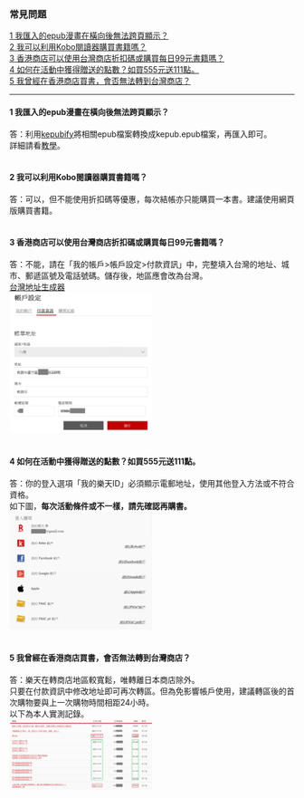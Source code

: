 ### 常見問題

[1 我匯入的epub漫畫在橫向後無法跨頁顯示？](#1-我匯入的epub漫畫在橫向後無法跨頁顯示)<br>
[2 我可以利用Kobo閱讀器購買書籍嗎？](#2-我可以利用Kobo閱讀器購買書籍嗎)<br>
[3 香港商店可以使用台灣商店折扣碼或購買每日99元書籍嗎？](#3-香港商店可以使用台灣商店折扣碼或購買每日99元書籍嗎)<br>
[4 如何在活動中獲得贈送的點數？如買555元送111點。](#4-如何在活動中獲得贈送的點數如買555元送111點)<br>
[5 我曾經在香港商店買書，會否無法轉到台灣商店？](#5-我曾經在香港商店買書會否無法轉到台灣商店)<br>

<hr>

#### 1 我匯入的epub漫畫在橫向後無法跨頁顯示？<br>
  答：利用[kepubify](https://github.com/pgaskin/kepubify)將相關epub檔案轉換成kepub.epub檔案，再匯入即可。<br>
   詳細請看[教學](https://github.com/Megumi-B/Kobo_Tips/blob/main/Doc/%E6%8E%A8%E8%96%A6%E7%A8%8B%E5%BC%8F%E6%88%96%E6%8F%92%E4%BB%B6.md#kepubify)。<br><br>
#### 2 我可以利用Kobo閱讀器購買書籍嗎？<br>
  答：可以，但不能使用折扣碼等優惠，每次結帳亦只能購買一本書。建議使用網頁版購買書籍。<br><br>
#### 3 香港商店可以使用台灣商店折扣碼或購買每日99元書籍嗎？<br>
  答：不能，請在「我的帳戶>帳戶設定>付款資訊」中，完整填入台灣的地址、城市、郵遞區號及電話號碼。儲存後，地區應會改為台灣。<br>
  [台灣地址生成器](https://www.meiguodizhi.com/tw-address)<br>
  <img src="/Img/付款資訊.png" width="50%"><br><br>
#### 4 如何在活動中獲得贈送的點數？如買555元送111點。<br>
  答：你的登入選項「我的樂天ID」必須顯示電郵地址，使用其他登入方法或不符合資格。<br>
  如下圖，<b>每次活動條件或不一樣，請先確認再購書。</b><br>
  <img src="/Img/我的樂天ID.png" width="50%"><br><br>
#### 5 我曾經在香港商店買書，會否無法轉到台灣商店？<br>
   答：樂天在轉商店地區較寬鬆，唯轉離日本商店除外。<br>
   只要在付款資訊中修改地址即可再次轉區。但為免影響帳戶使用，建議轉區後的首次購物要與上一次購物時間相距24小時。<br>
   以下為本人實測記錄。<br>
  <img src="/Img/購買記錄.png" width="50%"><br><br>

